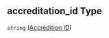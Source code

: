 ## accreditation_id Type

`string` ([Accredition ID](iea43\_anemometer_calibration-properties-calibration-lab-properties-accredition-id.md))
